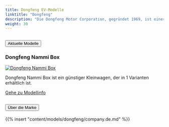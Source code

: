 ```yaml
---
title: Dongfeng EV-Modelle
linktitle: "Dongfeng"
description: "Die Dongfeng Motor Corporation, gegründet 1969, ist einer der größten und einflussreichsten Automobilhersteller Chinas. Bekannt für seine vielfältige Fahrzeugpalette, darunter Pkw, Nutzfahrzeuge und Elektrofahrzeuge, ist Dongfeng sowohl im Inland als auch international stark vertreten. Mit einem starken Fokus auf Innovation hat das Unternehmen sein Angebot an Elektrofahrzeugen erweitert und strebt an, führend in der nachhaltigen Mobilität zu sein."
weight: 30
---
```

<!-- markdownlint-disable MD033 -->
<!-- markdownlint-disable MD010 -->


<div class="accordion" id="accordionPanelsStayOpenExample">
    <div class="accordion-item">
        <h2 class="accordion-header">
            <button class="accordion-button" type="button" data-bs-toggle="collapse" data-bs-target="#panelsStayOpen-collapseOne" aria-expanded="true" aria-controls="panelsStayOpen-collapseOne">
                        Aktuelle Modelle
            </button>
        </h2>
        <div id="panelsStayOpen-collapseOne" class="accordion-collapse collapse show">
            <div class="accordion-body">
    <div class="container p-3 mb-4 bg-body-tertiary rounded border">
        <h3>Dongfeng Nammi Box</h3>
        <div class="row">
            <div class="col col-12 col-md-6">
                <a href="nammi_box">
                    <img src="https://media.evkx.net/multimedia/models/dongfeng/nammi_box/nammi_box_42.3kwh/main_1_st.jpg" class="img-fluid" alt="Dongfeng Nammi Box" >
                </a>
            </div>
            <div class="col col-12 col-md-6"><p>
Dongfeng Nammi Box ist ein günstiger Kleinwagen, der in 1 Varianten erhältlich ist.
</p>
	<a href="nammi_box/" class="btn btn-outline-primary" role="button">Gehe zu Modellinfo</a>
		</div>
	</div>
</div>
        </div>
    </div>
</div><div class="accordion-item">
    <h2 class="accordion-header">
        <button class="accordion-button" type="button" data-bs-toggle="collapse" data-bs-target="#module-company" aria-expanded="true" aria-controls="module-company">
            Über die Marke
        </button>
    </h2>
    <div id="module-company" class="accordion-collapse collapse">
        <div class="accordion-body">
{{% insert "content/models/dongfeng/company.de.md" %}}
</div>
</div>
</div>
</div>
